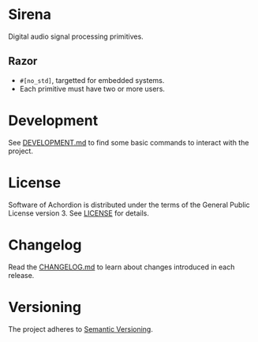 # Sirena

Digital audio signal processing primitives.

## Razor

* `#[no_std]`, targetted for embedded systems.
* Each primitive must have two or more users.

# Development

See [DEVELOPMENT.md](DEVELOPMENT.md) to find some basic commands to interact
with the project.

# License

Software of Achordion is distributed under the terms of the General Public
License version 3. See [LICENSE](LICENSE) for details.

# Changelog

Read the [CHANGELOG.md](CHANGELOG.md) to learn about changes introduced in each
release.

# Versioning

The project adheres to [Semantic Versioning](https://semver.org/).
